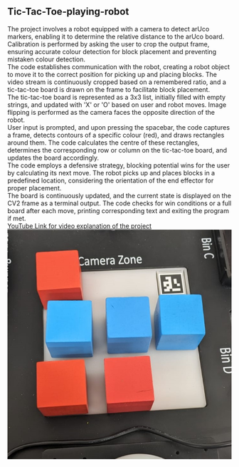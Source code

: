 ## Tic-Tac-Toe-playing-robot
The project involves a robot equipped with a camera to detect arUco markers, enabling it to determine the relative distance to the arUco board.
Calibration is performed by asking the user to crop the output frame, ensuring accurate colour detection for block placement and preventing mistaken colour detection.
</br>
The code establishes communication with the robot, creating a robot object to move it to the correct position for picking up and placing blocks.
The video stream is continuously cropped based on a remembered ratio, and a tic-tac-toe board is drawn on the frame to facilitate block placement.
</br>
The tic-tac-toe board is represented as a 3x3 list, initially filled with empty strings, and updated with 'X' or 'O' based on user and robot moves.
Image flipping is performed as the camera faces the opposite direction of the robot.
</br>
User input is prompted, and upon pressing the spacebar, the code captures a frame, detects contours of a specific colour (red), and draws rectangles around them.
The code calculates the centre of these rectangles, determines the corresponding row or column on the tic-tac-toe board, and updates the board accordingly.
</br>
The code employs a defensive strategy, blocking potential wins for the user by calculating its next move.
The robot picks up and places blocks in a predefined location, considering the orientation of the end effector for proper placement.
</br>
The board is continuously updated, and the current state is displayed on the CV2 frame as a terminal output.
The code checks for win conditions or a full board after each move, printing corresponding text and exiting the program if met.
</br>
[YouTube Link for video explanation of the project](https://www.youtube.com/watch?v=1RMSOqQ_Wi8&ab_channel=YashasKarthik)
</br>
![board image](BoardImage.jpg)


